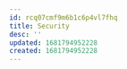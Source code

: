```yaml
---
id: rcq07cmf9m6b1c6p4vl7fhq
title: Security
desc: ''
updated: 1681794952228
created: 1681794952228
---
```

